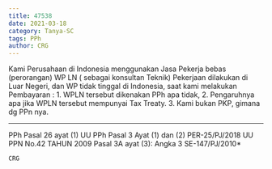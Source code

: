 ```yaml
---
title: 47538
date: 2021-03-18
category: Tanya-SC
tags: PPh
author: CRG
---
```


Kami Perusahaan di Indonesia menggunakan Jasa Pekerja bebas (perorangan) WP LN ( sebagai konsultan Teknik) Pekerjaan dilakukan di Luar Negeri, dan WP tidak tinggal di Indonesia, saat kami melakukan Pembayaran : 1. WPLN tersebut dikenakan PPh apa tidak, 2. Pengaruhnya apa jika WPLN tersebut mempunyai Tax Treaty. 3. Kami bukan PKP, gimana dg PPn nya.

---

PPh Pasal 26 ayat (1) UU PPh Pasal 3 Ayat (1) dan (2) PER-25/PJ/2018 UU PPN No.42 TAHUN 2009 Pasal 3A ayat (3): Angka 3 SE-147/PJ/2010*

`CRG`
